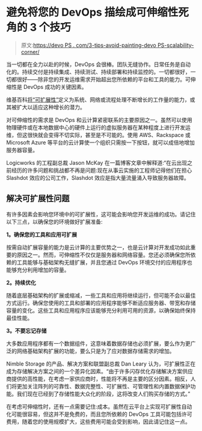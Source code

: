 # 避免将您的 DevOps 描绘成可伸缩性死角的 3 个技巧

> 原文:[https://devo PS . com/3-tips-avoid-painting-devo PS-scalability-corner/](https://devops.com/3-tips-avoid-painting-devops-scalability-corner/)

当一切都在全力以赴的时候，DevOps 会很棒。团队无缝协作。日常任务是自动化的。持续交付是持续集成、持续测试、持续部署和持续监控的。一切都很好，一切都很好——除非您的开发运维需求开始超出您所依赖的平台和工具的能力。可伸缩性是 DevOps 成功的关键因素。

维基百科[将“可扩展性”](https://en.wikipedia.org/wiki/Scalability)定义为系统、网络或流程处理不断增长的工作量的能力，或其被扩大以适应这种增长的潜力。

对可伸缩性的需求是 DevOps 和云计算紧密联系的主要原因之一。虽然可以使用物理硬件或在本地数据中心的硬件上运行的虚拟服务器在某种程度上进行开发运维，但这很快就会变得不切实际，甚至是不可能的。使用 AWS、Rackspace 或 Microsoft Azure 等平台的云计算使一个组织只需按一下按钮，就可以成倍地增加服务器容量。

Logicworks 的工程副总裁 Jason McKay 在一篇博客文章中解释道:“在云出现之前经历的许多问题和挑战都不再是问题:现在从事云实施的工程师记得他们在担心 Slashdot 效应的公司工作，Slashdot 效应是指大量流量涌入导致服务器故障。

## 解决可扩展性问题

有许多因素会影响您环境中的可扩展性，这可能会影响您开发运维的成功。请记住以下三点，以确保您的环境做好扩展准备:

**1。确保您的工具和应用可扩展**

按需自动扩展容量的能力是云计算的主要优势之一，也是云计算对开发成功如此重要的原因之一。然而，可伸缩性不仅仅是服务器和网络容量。您还必须确保您所依赖的工具能够与基础架构无缝扩展，并且您通过 DevOps 环境交付的应用程序也能够充分利用增加的容量。

**2。持续优化**

随着底层基础架构的扩展或缩减，一些工具和应用将继续运行，但可能不会以最佳方式运行。确保您使用的工具和部署的应用程序能够不断适应服务器、带宽和存储容量的变化。这些工具和应用程序应该能够充分利用可用的资源，以确保始终保持最佳性能。

**3。不要忘记存储**

大多数应用程序都有一个数据组件，这意味着数据存储也必须扩展，要么作为更广泛的网络基础架构扩展的功能，要么只是为了应对数据存储需求的增加。

Nimble Storage 的产品、解决方案和联盟副总裁 Dan Leary 认为，可扩展性正在成为存储解决方案之间的一个差异化因素。“由于许多闪存优化存储解决方案供应商提供的高性能，在考虑一家供应商时，性能将不再是主要的区分因素。相反，人们将更加关注阵列的可靠性、数据完整性、可扩展性、可管理性和内置数据保护功能。我们现在已经到了存储性能大众化的阶段，这将改变人们购买存储的方式。”

在考虑可伸缩性时，还有一点需要记住:成本。虽然在云平台上实现可扩展性自动化可能很容易，但这并不是免费的，而且您所依赖的 DevOps 工具可能包括许可费用，随着您的使用规模扩大，这些费用可能会受到影响，因此请记住这一点。